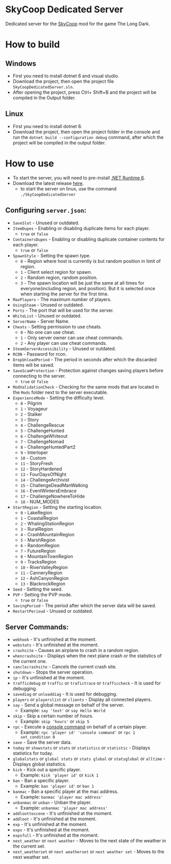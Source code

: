 # SkyCoop Dedicated Server
Dedicated server for the [SkyCoop](https://github.com/Filigrani/SkyCoop) mod for the game The Long Dark.

# How to build
## Windows
* First you need to install dotnet 6 and visual studio.
* Download the project, then open the project file `SkyCoopDedicatedServer.sln`.
* After opening the project, press Ctrl+ Shift+B and the project will be compiled in the Output folder.
## Linux
* First you need to install dotnet 6.
* Download the project, then open the project folder in the console and run the `dotnet build --configuration debug` command, after which the project will be compiled in the output folder.

# How to use
* To start the server, you will need to pre-install [.NET Runtime 6](https://dotnet.microsoft.com/en-us/download/dotnet/6.0).
* Download the latest release [here](https://github.com/RED1cat/SkyCoopDedicatedServer/releases/latest).
  * to start the server on linux, use the command `./SkyCoopDedicatedServer`
## Configuring `server.json`:
  * `SaveSlot` - Unused or outdated.
  * `ItemDupes` - Enabling or disabling duplicate items for each player.
    * `true` or `false` 
  * `ContainersDupes` - Enabling or disabling duplicate container contents for each player.
    * `true` or `false` 
  * `SpawnStyle` - Setting the spawn type.
    * `0` - Region where host is currently is but random position in limit of region.
    * `1` - Client select region for spawn.
    * `2` - Random region, random position.
    * `3` - The spawn location will be just the same at all times for everyone(including region, and position). But it is selected once when starting the server for the first time.
  * `MaxPlayers` - The maximum number of players.
  * `UsingSteam` - Unused or outdated.
  * `Ports` - The port that will be used for the server.
  * `WhiteList` - Unused or outdated.
  * `ServerName` - Server Name.
  * `Cheats` - Setting permission to use cheats.
    * `0` - No one can use cheat.
    * `1` - Only server owner can use cheat commands.
    * `2` - Any player can use cheat commands. 
  * `SteamServerAccessibility` - Unused or outdated.
  * `RCON` - Password for rcon.
  * `DropUnloadPeriod` - The period in seconds after which the discarded items will be saved.
  * `SaveScamProtection` - Protection against changes saving players before connecting to the server.
    * `true` or `false` 
  * `ModValidationCheck` - Checking for the same mods that are located in the `Mods` folder next to the server executable.
  * `ExperienceMode` - Setting the difficulty level.
    * `0` - Pilgrim
    * `1` - Voyageur
    * `2` - Stalker
    * `3` - Story
    * `4` - ChallengeRescue
    * `5` - ChallengeHunted
    * `6` - ChallengeWhiteout
    * `7` - ChallengeNomad
    * `8` - ChallengeHuntedPart2
    * `9` - Interloper
    * `10` - Custom
    * `11` - StoryFresh
    * `12` - StoryHardened
    * `13` - FourDaysOfNight
    * `14` - ChallengeArchivist
    * `15` - ChallengeDeadManWalking
    * `16` - EventWintersEmbrace
    * `17` - ChallengeNowhereToHide
    * `18` - NUM_MODES
  * `StartRegion` - Setting the starting location.
    * `0` -  LakeRegion
    * `1` - CoastalRegion
    * `2` - WhalingStationRegion
    * `3` - RuralRegion
    * `4` - CrashMountainRegion
    * `5` - MarshRegion
    * `6` - RandomRegion
    * `7` - FutureRegion
    * `8` - MountainTownRegion
    * `9` - TracksRegion
    * `10` - RiverValleyRegion
    * `11` - CanneryRegion
    * `12` - AshCanyonRegion
    * `13` - BlackrockRegion
  * `Seed` - Setting the seed.
  * `PVP` - Setting the PVP mode.
    * `true` or `false`
  * `SavingPeriod` - The period after which the server data will be saved.
  * `RestartPerioud` - Unused or outdated.
## Server Commands:
  * `webhook` - It's unfinished at the moment.
  * `webstats` - It's unfinished at the moment.
  * `crashsite` - Causes an airplane to crash in a random region.
  * `whencrashsite` - Displays when the next plane crash or the statistics of the current one.
  * `canclecrashsite` - Cancels the current crash site.
  * `shutdown` - Stops the server operation.
  * `ip` - It's unfinished at the moment.
  * `trafficdebug` or `traffic` or `trafictrace` or `trafficcheck` - It is used for debugging.
  * `savediag` or `unloaddiag` - It is used for debugging.
  * `players` or `playerslist` or `clients` - Display all connected players.
  * `say` - Send a global message on behalf of the server.
    * Example: `say 'text'` or `say Hello World`
  * `skip` - Skip a certain number of hours.
    * Example: `skip 'hours'` or `skip 5` 
  * `rpc` - Execute a [console command](https://the-long-dark-modding.fandom.com/wiki/Console_commands) on behalf of a certain player.
    * Example: `rpc 'player id' 'console command'` or `rpc 1 set_condition 0`  
  * `save` - Save the server data.
  * `today` or `showstats` or `stats` or `statistics` or `statistic` - Displays statistics for today.
  * `globalstats` or `global stats` or `stats global` or `statsglobal` or `alltime` - Displays global statistics.
  * `kick` - Kick out a specific player.
    * Example: `kick 'player id'` or `kick 1` 
  * `ban` - Ban a specific player.
    * Example: `ban 'player id'` or `ban 1`
  * `banmac` - Ban a specific player at the mac address.
    * Example: `banmac 'player mac address'` 
  * `unbanmac` or `unban` - Unban the player.
    * Example: `unbanmac 'player mac address'`
  * `addloottoscene` - It's unfinished at the moment.
  * `addloot` - It's unfinished at the moment.
  * `exp` - It's unfinished at the moment.
  * `exps` - It's unfinished at the moment.
  * `expsfull` - It's unfinished at the moment.
  * `next_weather` or `next weather` - Moves to the next state of the weather in the current set.
  * `next_weatherset` or `next weatherset` or `next weather set` - Moves to the next weather set.
